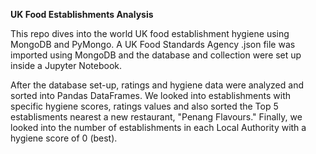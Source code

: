 **UK Food Establishments Analysis**

This repo dives into the world UK food establishment hygiene using MongoDB and PyMongo.  A UK Food Standards Agency .json file was imported using MongoDB and the database and collection were set up inside a Jupyter Notebook.

After the database set-up, ratings and hygiene data were analyzed and sorted into Pandas DataFrames.  We looked into establishments with specific hygiene scores, ratings values and also sorted the Top 5 establisments nearest a new restaurant, "Penang Flavours."  Finally, we looked into the number of establishments in each Local Authority with a hygiene score of 0 (best).
